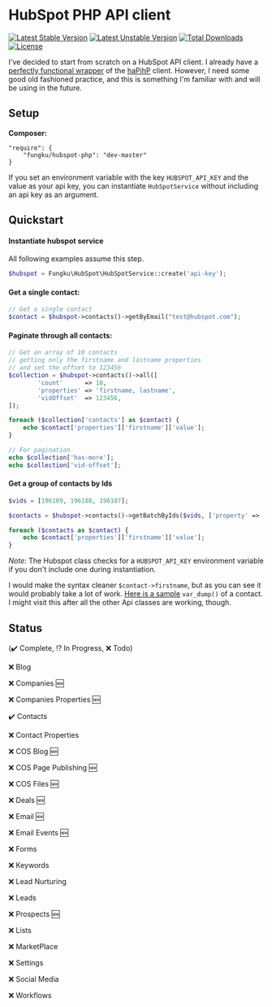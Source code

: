 # HubSpot PHP API client

[![Latest Stable Version](https://poser.pugx.org/fungku/hubspot-php/v/stable.svg)](https://packagist.org/packages/fungku/hubspot-php) [![Latest Unstable Version](https://poser.pugx.org/fungku/hubspot-php/v/unstable.svg)](https://packagist.org/packages/fungku/hubspot-php) [![Total Downloads](https://poser.pugx.org/fungku/hubspot-php/downloads.svg)](https://packagist.org/packages/fungku/hubspot-php) [![License](https://poser.pugx.org/fungku/hubspot-php/license.svg)](https://packagist.org/packages/fungku/hubspot-php)

I've decided to start from scratch on a HubSpot API client. I already have a [perfectly functional wrapper](https://github.com/fungku/hubspot) of the [haPihP](https://github.com/HubSpot/haPiHP) client. However, I need some good old fashioned practice, and this is something I'm familiar with and will be using in the future.

## Setup

**Composer:**

```
"require": {
	"fungku/hubspot-php": "dev-master"
}
```

If you set an environment variable with the key `HUBSPOT_API_KEY` and the value as your api key, you can instantiate `HubSpotService` without including an api key as an argument.

## Quickstart

#### Instantiate hubspot service

All following examples assume this step.

```php
$hubspot = Fungku\HubSpot\HubSpotService::create('api-key');
```

#### Get a single contact:

```php
// Get a single contact
$contact = $hubspot->contacts()->getByEmail("test@hubspot.com");
```

#### Paginate through all contacts:

```php
// Get an array of 10 contacts
// getting only the firstname and lastname properties
// and set the offset to 123456
$collection = $hubspot->contacts()->all([
        'count'      => 10,
        'properties' => 'firstname, lastname',
        'vidOffset'  => 123456,
]);

foreach ($collection['contacts'] as $contact) {
    echo $contact['properties']['firstname']['value'];
}

// For pagination
echo $collection['has-more'];
echo $collection['vid-offset'];
```

#### Get a group of contacts by Ids

```php
$vids = [196189, 196188, 196187];

$contacts = $hubspot->contacts()->getBatchByIds($vids, ['property' => 'firstname']);

foreach ($contacts as $contact) {
    echo $contact['properties']['firstname']['value'];
}
```

*Note:* The Hubspot class checks for a `HUBSPOT_API_KEY` environment variable if you don't include one during instantiation.

I would make the syntax cleaner `$contact->firstname`, but as you can see it would probably take a lot of work. [Here is a sample](https://github.com/fungku/hubspot-php/wiki/Contact-Var-Dump) `var_dump()` of a contact. I might visit this after all the other Api classes are working, though. 

## Status

(:heavy_check_mark: Complete, :interrobang: In Progress, :x: Todo)

:x: Blog

:x: Companies :new:

:x: Companies Properties :new:

:heavy_check_mark: Contacts

:x: Contact Properties

:x: COS Blog :new:

:x: COS Page Publishing :new:

:x: COS Files :new:

:x: Deals :new:

:x: Email :new:

:x: Email Events :new:

:x: Forms

:x: Keywords

:x: Lead Nurturing

:x: Leads

:x: Prospects :new:

:x: Lists

:x: MarketPlace

:x: Settings

:x: Social Media

:x: Workflows
